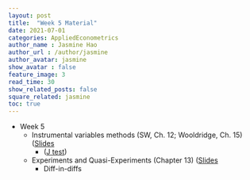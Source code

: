```yaml
---
layout: post
title:  "Week 5 Material"
date: 2021-07-01
categories: AppliedEconometrics
author_name : Jasmine Hao
author_url : /author/jasmine
author_avatar: jasmine
show_avatar : false
feature_image: 3
read_time: 30
show_related_posts: false
square_related: jasmine
toc: true
---
```


* Week 5
  * Instrumental variables methods (SW, Ch. 12; Wooldridge, Ch. 15)  ([Slides](2021/Theory/9_IV_regression.pdf)
    * ([J test](https://www.econometrics-with-r.org/12-3-civ.html))
  * Experiments and Quasi-Experiments (Chapter 13) ([Slides](2021/Theory/10_experiments.pdf)
    * Diff-in-diffs
